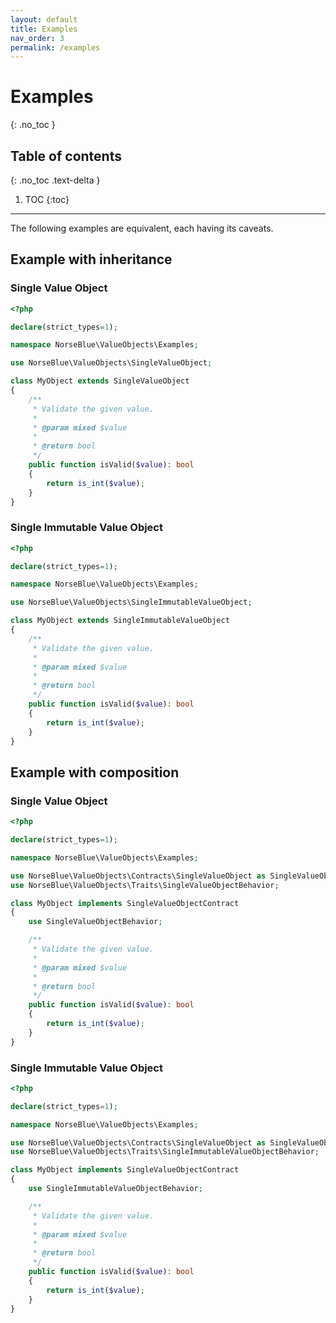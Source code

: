 ```yaml
---
layout: default
title: Examples
nav_order: 3
permalink: /examples
---
```


# Examples
{: .no_toc }

## Table of contents
{: .no_toc .text-delta }

1. TOC
{:toc}

---

The following examples are equivalent, each having its caveats.

## Example with inheritance

### Single Value Object 

```php
<?php

declare(strict_types=1);

namespace NorseBlue\ValueObjects\Examples;

use NorseBlue\ValueObjects\SingleValueObject;

class MyObject extends SingleValueObject
{
    /**
     * Validate the given value.
     *
     * @param mixed $value
     *
     * @return bool
     */
    public function isValid($value): bool
    {
        return is_int($value);
    }
}
```

### Single Immutable Value Object 

```php
<?php

declare(strict_types=1);

namespace NorseBlue\ValueObjects\Examples;

use NorseBlue\ValueObjects\SingleImmutableValueObject;

class MyObject extends SingleImmutableValueObject
{
    /**
     * Validate the given value.
     *
     * @param mixed $value
     *
     * @return bool
     */
    public function isValid($value): bool
    {
        return is_int($value);
    }
}

```

## Example with composition

### Single Value Object 

```php
<?php

declare(strict_types=1);

namespace NorseBlue\ValueObjects\Examples;

use NorseBlue\ValueObjects\Contracts\SingleValueObject as SingleValueObjectContract;
use NorseBlue\ValueObjects\Traits\SingleValueObjectBehavior;

class MyObject implements SingleValueObjectContract
{
    use SingleValueObjectBehavior;

    /**
     * Validate the given value.
     *
     * @param mixed $value
     *
     * @return bool
     */
    public function isValid($value): bool
    {
        return is_int($value);
    }
}
```

### Single Immutable Value Object 

```php
<?php

declare(strict_types=1);

namespace NorseBlue\ValueObjects\Examples;

use NorseBlue\ValueObjects\Contracts\SingleValueObject as SingleValueObjectContract;
use NorseBlue\ValueObjects\Traits\SingleImmutableValueObjectBehavior;

class MyObject implements SingleValueObjectContract
{
    use SingleImmutableValueObjectBehavior;

    /**
     * Validate the given value.
     *
     * @param mixed $value
     *
     * @return bool
     */
    public function isValid($value): bool
    {
        return is_int($value);
    }
}

```
